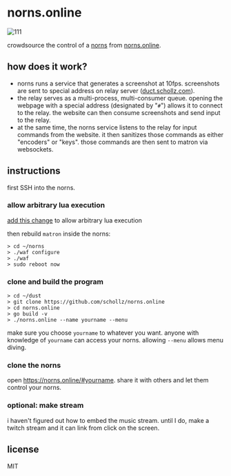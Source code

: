 # norns.online

![111](https://user-images.githubusercontent.com/6550035/99736745-c470c180-2a7b-11eb-80d4-e9b2a02167cf.png)

crowdsource the control of a [norns](https://monome.org/docs/norns/) from [norns.online](https://norns.online#infinitedigits).

## how does it work?

- norns runs a service that generates a screenshot at 10fps. screenshots are sent to special address on relay server ([duct.schollz.com](https://duct.schollz.com)). 
- the relay serves as a multi-process, multi-consumer queue. opening the webpage with a special address (designated by "`#`") allows it to connect to the relay. the website can then consume screenshots and send input to the relay.
- at the same time, the norns service listens to the relay for input commands from the website. it then sanitizes those commands as either "encoders" or "keys". those commands are then sent to matron via websockets.

## instructions

first SSH into the norns.


### allow arbitrary lua execution

[add this change](https://github.com/schollz/norns/commit/3202c3f1cfd40ac132d59e66276bfe0653ca2264) to allow arbitrary lua execution

then rebuild `matron` inside the norns:

```
> cd ~/norns
> ./waf configure
> ./waf
> sudo reboot now
``` 

### clone and build the program

```
> cd ~/dust
> git clone https://github.com/schollz/norns.online
> cd norns.online
> go build -v
> ./norns.online --name yourname --menu
```

make sure you choose `yourname` to whatever you want. anyone with knowledge of `yourname` can access your norns. allowing `--menu` allows menu diving.

### clone the norns

open https://norns.online/#yourname. share it with others and let them control your norns.

### optional: make stream

i haven't figured out how to embed the music stream. until I do, make a twitch stream and it can link from click on the screen.

## license

MIT